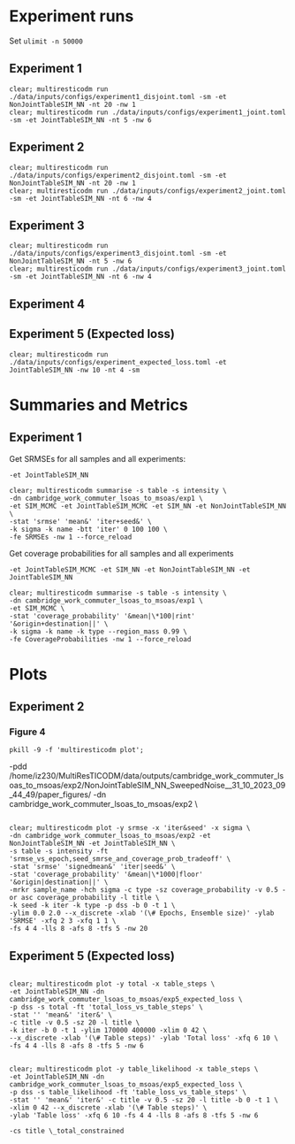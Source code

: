 <!-- # Cambridge commuter LSOAs to MSOAs -->

# Experiment runs

Set `ulimit -n 50000`

## Experiment 1

```
clear; multiresticodm run ./data/inputs/configs/experiment1_disjoint.toml -sm -et NonJointTableSIM_NN -nt 20 -nw 1
clear; multiresticodm run ./data/inputs/configs/experiment1_joint.toml -sm -et JointTableSIM_NN -nt 5 -nw 6
```

## Experiment 2

```
clear; multiresticodm run ./data/inputs/configs/experiment2_disjoint.toml -sm -et NonJointTableSIM_NN -nt 20 -nw 1
clear; multiresticodm run ./data/inputs/configs/experiment2_joint.toml -sm -et JointTableSIM_NN -nt 6 -nw 4
```

## Experiment 3

```
clear; multiresticodm run ./data/inputs/configs/experiment3_disjoint.toml -sm -et NonJointTableSIM_NN -nt 5 -nw 6
clear; multiresticodm run ./data/inputs/configs/experiment3_joint.toml -sm -et JointTableSIM_NN -nt 6 -nw 4
```

## Experiment 4

## Experiment 5 (Expected loss)

```
clear; multiresticodm run ./data/inputs/configs/experiment_expected_loss.toml -et JointTableSIM_NN -nw 10 -nt 4 -sm
```

# Summaries and Metrics

## Experiment 1

Get SRMSEs for all samples and all experiments:

```
-et JointTableSIM_NN

clear; multiresticodm summarise -s table -s intensity \
-dn cambridge_work_commuter_lsoas_to_msoas/exp1 \
-et SIM_MCMC -et JointTableSIM_MCMC -et SIM_NN -et NonJointTableSIM_NN \
-stat 'srmse' 'mean&' 'iter+seed&' \
-k sigma -k name -btt 'iter' 0 100 100 \
-fe SRMSEs -nw 1 --force_reload

```

Get coverage probabilities for all samples and all experiments

```
-et JointTableSIM_MCMC -et SIM_NN -et NonJointTableSIM_NN -et JointTableSIM_NN

clear; multiresticodm summarise -s table -s intensity \
-dn cambridge_work_commuter_lsoas_to_msoas/exp1 \
-et SIM_MCMC \
-stat 'coverage_probability' '&mean|\*100|rint' '&origin+destination||' \
-k sigma -k name -k type --region_mass 0.99 \
-fe CoverageProbabilities -nw 1 --force_reload

```

# Plots

## Experiment 2

### Figure 4

`pkill -9 -f 'multiresticodm plot'; `

-pdd /home/iz230/MultiResTICODM/data/outputs/cambridge_work_commuter_lsoas_to_msoas/exp2/NonJointTableSIM_NN_SweepedNoise\_\_31_10_2023_09_44_49/paper_figures/ -dn cambridge_work_commuter_lsoas_to_msoas/exp2 \

```

clear; multiresticodm plot -y srmse -x 'iter&seed' -x sigma \
-dn cambridge_work_commuter_lsoas_to_msoas/exp2 -et NonJointTableSIM_NN -et JointTableSIM_NN \
-s table -s intensity -ft 'srmse_vs_epoch,seed_smrse_and_coverage_prob_tradeoff' \
-stat 'srmse' 'signedmean&' 'iter|seed&' \
-stat 'coverage_probability' '&mean|\*1000|floor' '&origin|destination||' \
-mrkr sample_name -hch sigma -c type -sz coverage_probability -v 0.5 -or asc coverage_probability -l title \
-k seed -k iter -k type -p dss -b 0 -t 1 \
-ylim 0.0 2.0 --x_discrete -xlab '(\# Epochs, Ensemble size)' -ylab 'SRMSE' -xfq 2 3 -xfq 1 1 \
-fs 4 4 -lls 8 -afs 8 -tfs 5 -nw 20

```

<!-- -fs 5 5 -ms 20 -ff pdf -tfs 14 -afs 14 -lls 18 -als 18 -->

## Experiment 5 (Expected loss)

<!-- -et JointTableSIM_NN -dn cambridge_work_commuter_lsoas_to_msoas/exp5_expected_loss \ -->

<!-- -pdd /home/iz230/MultiResTICODM/data/outputs/cambridge_work_commuter_lsoas_to_msoas/exp5_expected_loss/JointTableSIM_NN_LearnedNoise\_\_22_11_2023_20_42_35/paper_figures \ -->

```

clear; multiresticodm plot -y total -x table_steps \
-et JointTableSIM_NN -dn cambridge_work_commuter_lsoas_to_msoas/exp5_expected_loss \
-p dss -s total -ft 'total_loss_vs_table_steps' \
-stat '' 'mean&' 'iter&' \
-c title -v 0.5 -sz 20 -l title \
-k iter -b 0 -t 1 -ylim 170000 400000 -xlim 0 42 \
--x_discrete -xlab '(\# Table steps)' -ylab 'Total loss' -xfq 6 10 \
-fs 4 4 -lls 8 -afs 8 -tfs 5 -nw 6

```

```

clear; multiresticodm plot -y table_likelihood -x table_steps \
-et JointTableSIM_NN -dn cambridge_work_commuter_lsoas_to_msoas/exp5_expected_loss \
-p dss -s table_likelihood -ft 'table_loss_vs_table_steps' \
-stat '' 'mean&' 'iter&' -c title -v 0.5 -sz 20 -l title -b 0 -t 1 \
-xlim 0 42 --x_discrete -xlab '(\# Table steps)' \
-ylab 'Table loss' -xfq 6 10 -fs 4 4 -lls 8 -afs 8 -tfs 5 -nw 6

-cs title \_total_constrained

```
